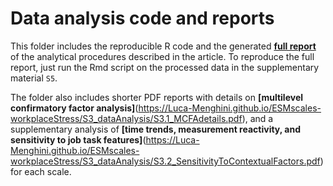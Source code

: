 # Data analysis code and reports

This folder includes the reproducible R code and the generated **[full report](https://Luca-Menghini.github.io/ESMscales-workplaceStress/S3_dataAnalysis/S3_dataAnalysis_fullReport.html)** of the analytical procedures described in the article.
To reproduce the full report, just run the Rmd script on the processed data in the supplementary material `S5`.

The folder also includes shorter PDF reports with details on **[multilevel confirmatory factor analysis]**(https://Luca-Menghini.github.io/ESMscales-workplaceStress/S3_dataAnalysis/S3.1_MCFAdetails.pdf), and a supplementary analysis of **[time trends, measurement reactivity, and sensitivity to job task features]**(https://Luca-Menghini.github.io/ESMscales-workplaceStress/S3_dataAnalysis/S3.2_SensitivityToContextualFactors.pdf) for each scale.
